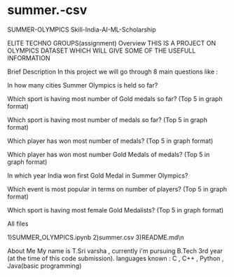 # summer.-csv

SUMMER-OLYMPICS Skill-India-AI-ML-Scholarship

ELITE TECHNO GROUPS(assignment) Overview THIS IS A PROJECT ON OLYMPICS DATASET WHICH WILL GIVE SOME OF THE USEFULL INFORMATION

Brief Description In this project we will go through 8 main questions like :

In how many cities Summer Olympics is held so far?

Which sport is having most number of Gold medals so far? (Top 5 in graph format)

Which sport is having most number of medals so far? (Top 5 in graph format)

Which player has won most number of medals? (Top 5 in graph format)

Which player has won most number Gold Medals of medals? (Top 5 in graph format)

In which year India won first Gold Medal in Summer Olympics?

Which event is most popular in terms on number of players? (Top 5 in graph format)

Which sport is having most female Gold Medalists? (Top 5 in graph format)

All files

1)SUMMER_OLYMPICS.ipynb 2)summer.csv 3)README.md\n

About Me My name is T.Sri varsha , currently i'm pursuing B.Tech 3rd year (at the time of this code submission). languages known : C , C++ , Python , Java(basic programming)
